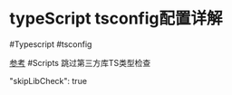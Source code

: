 # typeScript tsconfig配置详解

#Typescript #tsconfig

[参考](https://juejin.cn/post/6844904093568221191#heading-7)
#Scripts
跳过第三方库TS类型检查

"skipLibCheck": true